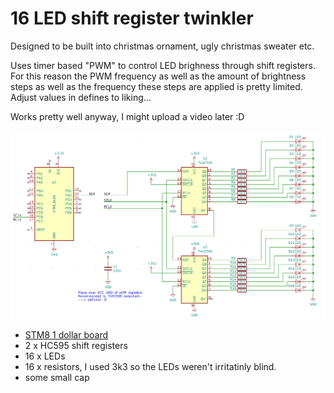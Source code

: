 # 16 LED shift register twinkler
Designed to be built into christmas ornament, ugly christmas sweater etc.

Uses timer based "PWM" to control LED brighness through shift registers. For this reason the PWM frequency as well as the amount of brightness steps as well as the frequency these steps are applied is pretty limited. Adjust values in defines to liking...

Works pretty well anyway, I might upload a video later :D

![picture 2](images/383223b283110a4559688341f1c0eca390ee5cc2be1565919f96cb8407e97046.png)  

- [STM8 1 dollar board](https://tenbaht.github.io/sduino/hardware/stm8blue/)
- 2 x HC595 shift registers
- 16 x LEDs
- 16 x resistors, I used 3k3 so the LEDs weren't irritatinly blind.
- some small cap